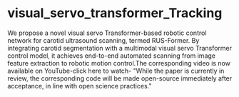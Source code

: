 # visual_servo_transformer_Tracking
We propose a novel visual servo Transformer-based robotic control network for carotid ultrasound scanning, termed RUS-Former. By integrating carotid segmentation with a multimodal visual servo Transformer control model, it achieves end-to-end automated scanning from image feature extraction to robotic motion control.The corresponding video is now available on YouTube-click here to watch-
"While the paper is currently in review, the corresponding code will be made open-source immediately after acceptance, in line with open science practices."
